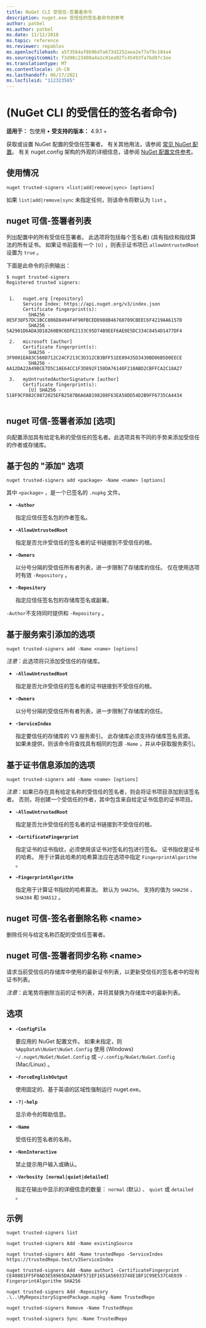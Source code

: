```yaml
---
title: NuGet CLI 受信任-签署者命令
description: nuget.exe 受信任的签名者命令的参考
author: patbel
ms.author: patbel
ms.date: 11/12/2018
ms.topic: reference
ms.reviewer: rmpablos
ms.openlocfilehash: a5f3564af8b96dfa673d2252aea2e77a79c184a4
ms.sourcegitcommit: f3d98c23408a4a1c01ea92fc45493fa7bd97c3ee
ms.translationtype: MT
ms.contentlocale: zh-CN
ms.lasthandoff: 06/17/2021
ms.locfileid: "112323585"
---
```

# <a name="trusted-signers-command-nuget-cli"></a> (NuGet CLI 的受信任的签名者命令) 

**适用于：** 包使用 &bullet; **受支持的版本：** 4.9.1 +

获取或设置 NuGet 配置的受信任签署者。 有关其他用法，请参阅 [常见 NuGet 配置](../../consume-packages/configuring-nuget-behavior.md)。 有关 nuget.config 架构的外观的详细信息，请参阅 [NuGet 配置文件参考](../nuget-config-file.md)。

## <a name="usage"></a>使用情况

```cli
nuget trusted-signers <list|add|remove|sync> [options]
```

如果 `list|add|remove|sync` 未指定任何，则该命令将默认为 `list` 。

## <a name="nuget-trusted-signers-list"></a>nuget 可信-签署者列表

列出配置中的所有受信任签署者。 此选项将包括每个签名者)  (具有指纹和指纹算法的所有证书。 如果证书前面有一个 `[U]` ，则表示证书项已 `allowUntrustedRoot` 设置为 `true` 。

下面是此命令的示例输出：

```cli
$ nuget trusted-signers
Registered trusted signers:


 1.   nuget.org [repository]
      Service Index: https://api.nuget.org/v3/index.json
      Certificate fingerprint(s):
        SHA256 - 0E5F38F57DC1BCC806D8494F4F90FBCEDD988B46760709CBEEC6F4219AA6157D
        SHA256 - 5A2901D6ADA3D18260B9C6DFE2133C95D74B9EEF6AE0E5DC334C8454D1477DF4

 2.   microsoft [author]
      Certificate fingerprint(s):
        SHA256 - 3F9001EA83C560D712C24CF213C3D312CB3BFF51EE89435D3430BD06B5D0EECE
        SHA256 - AA12DA22A49BCE7D5C1AE64CC1F3D892F150DA76140F210ABD2CBFFCA2C18A27

 3.   myUntrustedAuthorSignature [author]
      Certificate fingerprint(s):
        [U] SHA256 - 518F9CF082C0872025EFB2587B6A6AB198208F63EA58DD54D2B9FF6735CA4434
        
```

## <a name="nuget-trusted-signers-add-options"></a>nuget 可信-签署者添加 [选项]

向配置添加具有给定名称的受信任的签名者。此选项具有不同的手势来添加受信任的作者或存储库。

## <a name="options-for-add-based-on-a-package"></a>基于包的 "添加" 选项

```cli
nuget trusted-signers add <package> -Name <name> [options]
```

其中 `<package>` ，是一个已签名的 `.nupkg` 文件。

- **`-Author`**

  指定应信任签名包的作者签名。

- **`-AllowUntrustedRoot`**

  指定是否允许受信任的签名者的证书链接到不受信任的根。

- **`-Owners`**

  以分号分隔的受信任所有者列表，进一步限制了存储库的信任。 仅在使用选项时有效 `-Repository` 。

- **`-Repository`**

  指定应信任签名包的存储库签名或副署。

`-Author`不支持同时提供和 `-Repository` 。

## <a name="options-for-add-based-on-a-service-index"></a>基于服务索引添加的选项

```cli
nuget trusted-signers add -Name <name> [options]
```

_注意_：此选项将只添加受信任的存储库。 

- **`-AllowUntrustedRoot`**

  指定是否允许受信任的签名者的证书链接到不受信任的根。

- **`-Owners`**

  以分号分隔的受信任所有者列表，进一步限制了存储库的信任。

- **`-ServiceIndex`**

  指定要信任的存储库的 V3 服务索引。 此存储库必须支持存储库签名资源。 如果未提供，则该命令将查找具有相同的包源 `-Name` ，并从中获取服务索引。

## <a name="options-for-add-based-on-the-certificate-information"></a>基于证书信息添加的选项

```cli
nuget trusted-signers add -Name <name> [options]
```

_注意_：如果已存在具有给定名称的受信任的签名者，则会将证书项目添加到该签名者。 否则，将创建一个受信任的作者，其中包含来自给定证书信息的证书项目。


- **`-AllowUntrustedRoot`**

  指定是否允许受信任的签名者的证书链接到不受信任的根。

- **`-CertificateFingerprint`**

  指定证书的证书指纹，必须使用该证书对签名的包进行签名。 证书指纹是证书的哈希。 用于计算此哈希的哈希算法应在选项中指定 `FingerprintAlgorithm` 。

- **`-FingerprintAlgorithm`**

  指定用于计算证书指纹的哈希算法。 默认为 `SHA256`。 支持的值为 `SHA256` 、 `SHA384` 和 `SHA512` 。

## <a name="nuget-trusted-signers-remove--name-name"></a>nuget 可信-签名者删除名称 \<name\>

删除任何与给定名称匹配的受信任签署者。

## <a name="nuget-trusted-signers-sync--name-name"></a>nuget 可信-签署者同步名称 \<name\>

请求当前受信任的存储库中使用的最新证书列表，以更新受信任的签名者中的现有证书列表。

_注意_：此笔势将删除当前的证书列表，并将其替换为存储库中的最新列表。

## <a name="options"></a>选项

- **`-ConfigFile`**

  要应用的 NuGet 配置文件。 如果未指定，则 `%AppData%\NuGet\NuGet.Config` 使用 (Windows) `~/.nuget/NuGet/NuGet.Config` 或 `~/.config/NuGet/NuGet.Config` (Mac/Linux) 。

- **`-ForceEnglishOutput`**

  使用固定的、基于英语的区域性强制运行 nuget.exe。

- **`-?|-help`**

  显示命令的帮助信息。

- **`-Name`**

  受信任的签名者的名称。

- **`-NonInteractive`**

  禁止提示用户输入或确认。

- **`-Verbosity [normal|quiet|detailed]`**

  指定在输出中显示的详细信息的数量： `normal` (默认) 、 `quiet` 或 `detailed` 。


## <a name="examples"></a>示例

```cli
nuget trusted-signers list

nuget trusted-signers Add -Name existingSource

nuget trusted-signers Add -Name trustedRepo -ServiceIndex https://trustedRepo.test/v3ServiceIndex

nuget trusted-signers Add -Name author1 -CertificateFingerprint CE40881FF5F0AD3E58965DA20A9F571EF1651A56933748E1BF1C99E537C4E039 -FingerprintAlgorithm SHA256

nuget trusted-signers Add -Repository .\..\MyRepositorySignedPackage.nupkg -Name TrustedRepo

nuget trusted-signers Remove -Name TrustedRepo

nuget trusted-signers Sync -Name TrustedRepo
```

